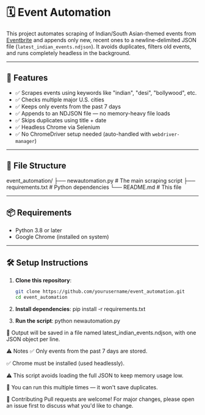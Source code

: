 # 🗓️ Event Automation

This project automates scraping of Indian/South Asian-themed events from [Eventbrite](https://www.eventbrite.com/) and appends only new, recent ones to a newline-delimited JSON file (`latest_indian_events.ndjson`). It avoids duplicates, filters old events, and runs completely headless in the background.

---

## 🚀 Features

- ✅ Scrapes events using keywords like "indian", "desi", "bollywood", etc.
- ✅ Checks multiple major U.S. cities
- ✅ Keeps only events from the past 7 days
- ✅ Appends to an NDJSON file — no memory-heavy file loads
- ✅ Skips duplicates using title + date
- ✅ Headless Chrome via Selenium
- ✅ No ChromeDriver setup needed (auto-handled with `webdriver-manager`)

---

## 📁 File Structure

event_automation/
├── newautomation.py # The main scraping script
├── requirements.txt # Python dependencies
└── README.md # This file

---

## 📦 Requirements

- Python 3.8 or later
- Google Chrome (installed on system)

---

## 🛠️ Setup Instructions

1. **Clone this repository**:
   ```bash
   git clone https://github.com/yourusername/event_automation.git
   cd event_automation
2. **Install dependencies**:
    pip install -r requirements.txt

3. **Run the script**:
   python newautomation.py

🔹 Output will be saved in a file named latest_indian_events.ndjson, with one JSON object per line.

⚠️ Notes
✅ Only events from the past 7 days are stored.

✅ Chrome must be installed (used headlessly).

⚠️ This script avoids loading the full JSON to keep memory usage low.

🔁 You can run this multiple times — it won't save duplicates.

🤝 Contributing
Pull requests are welcome! For major changes, please open an issue first to discuss what you'd like to change.


   
